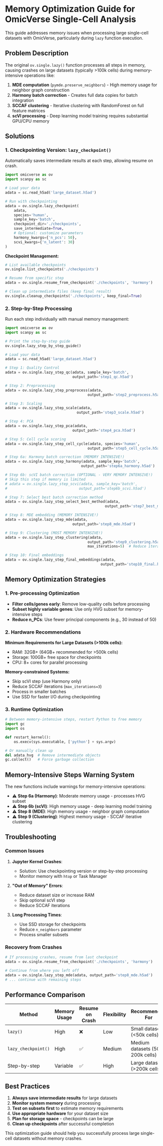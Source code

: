 # Memory Optimization Guide for OmicVerse Single-Cell Analysis

This guide addresses memory issues when processing large single-cell datasets with OmicVerse, particularly during `lazy` function execution.

## Problem Description

The original `ov.single.lazy()` function processes all steps in memory, causing crashes on large datasets (typically >100k cells) during memory-intensive operations like:

1. **MDE computation** (`pymde.preserve_neighbors`) - High memory usage for neighbor graph construction
2. **Harmony batch correction** - Creates full data copies for batch integration  
3. **SCCAF clustering** - Iterative clustering with RandomForest on full feature matrices
4. **scVI processing** - Deep learning model training requires substantial GPU/CPU memory

## Solutions

### 1. Checkpointing Version: `lazy_checkpoint()`

Automatically saves intermediate results at each step, allowing resume on crash.

```python
import omicverse as ov
import scanpy as sc

# Load your data
adata = sc.read_h5ad('large_dataset.h5ad')

# Run with checkpointing
adata = ov.single.lazy_checkpoint(
    adata,
    species='human',
    sample_key='batch',
    checkpoint_dir='./checkpoints',
    save_intermediate=True,
    # Optional: customize parameters
    harmony_kwargs={'n_pcs': 50},
    scvi_kwargs={'n_latent': 30}
)
```

**Checkpoint Management:**
```python
# List available checkpoints
ov.single.list_checkpoints('./checkpoints')

# Resume from specific step
adata = ov.single.resume_from_checkpoint('./checkpoints', 'harmony')

# Clean up intermediate files (keep final result)
ov.single.cleanup_checkpoints('./checkpoints', keep_final=True)
```

### 2. Step-by-Step Processing

Run each step individually with manual memory management:

```python
import omicverse as ov
import scanpy as sc

# Print the step-by-step guide
ov.single.lazy_step_by_step_guide()

# Load your data
adata = sc.read_h5ad('large_dataset.h5ad')

# Step 1: Quality Control
adata = ov.single.lazy_step_qc(adata, sample_key='batch', 
                               output_path='step1_qc.h5ad')

# Step 2: Preprocessing  
adata = ov.single.lazy_step_preprocess(adata, 
                                      output_path='step2_preprocess.h5ad')

# Step 3: Scaling
adata = ov.single.lazy_step_scale(adata, 
                                 output_path='step3_scale.h5ad')

# Step 4: PCA
adata = ov.single.lazy_step_pca(adata, 
                               output_path='step4_pca.h5ad')

# Step 5: Cell cycle scoring
adata = ov.single.lazy_step_cell_cycle(adata, species='human',
                                      output_path='step5_cell_cycle.h5ad')

# Step 6a: Harmony batch correction (MEMORY INTENSIVE!)
adata = ov.single.lazy_step_harmony(adata, sample_key='batch',
                                   output_path='step6a_harmony.h5ad')

# Step 6b: scVI batch correction (OPTIONAL - VERY MEMORY INTENSIVE!)
# Skip this step if memory is limited
# adata = ov.single.lazy_step_scvi(adata, sample_key='batch',
#                                 output_path='step6b_scvi.h5ad')

# Step 7: Select best batch correction method
adata = ov.single.lazy_step_select_best_method(adata,
                                              output_path='step7_best_method.h5ad')

# Step 8: MDE embedding (MEMORY INTENSIVE!)
adata = ov.single.lazy_step_mde(adata, 
                               output_path='step8_mde.h5ad')

# Step 9: Clustering (MOST MEMORY INTENSIVE!)
adata = ov.single.lazy_step_clustering(adata, 
                                      output_path='step9_clustering.h5ad',
                                      max_iterations=5)  # Reduce iterations if needed

# Step 10: Final embeddings
adata = ov.single.lazy_step_final_embeddings(adata,
                                            output_path='step10_final.h5ad')
```

## Memory Optimization Strategies

### 1. Pre-processing Optimization

- **Filter cells/genes early**: Remove low-quality cells before processing
- **Subset highly variable genes**: Use only HVG subset for memory-intensive steps
- **Reduce n_PCs**: Use fewer principal components (e.g., 30 instead of 50)

### 2. Hardware Recommendations

**Minimum Requirements for Large Datasets (>100k cells):**
- RAM: 32GB+ (64GB+ recommended for >500k cells)
- Storage: 100GB+ free space for checkpoints
- CPU: 8+ cores for parallel processing

**Memory-constrained Systems:**
- Skip scVI step (use Harmony only)
- Reduce SCCAF iterations (`max_iterations=3`)
- Process in smaller batches
- Use SSD for faster I/O during checkpointing

### 3. Runtime Optimization

```python
# Between memory-intensive steps, restart Python to free memory
import gc
import os

def restart_kernel():
    os.execv(sys.executable, ['python'] + sys.argv)

# Or manually clean up
del adata_hvg  # Remove intermediate objects
gc.collect()   # Force garbage collection
```

## Memory-Intensive Steps Warning System

The new functions include warnings for memory-intensive operations:

- ⚠️ **Step 6a (Harmony)**: Moderate memory usage - processes HVG subset
- ⚠️ **Step 6b (scVI)**: High memory usage - deep learning model training  
- ⚠️ **Step 8 (MDE)**: High memory usage - neighbor graph computation
- ⚠️ **Step 9 (Clustering)**: Highest memory usage - SCCAF iterative clustering

## Troubleshooting

### Common Issues

1. **Jupyter Kernel Crashes**: 
   - Solution: Use checkpointing version or step-by-step processing
   - Monitor memory with `htop` or Task Manager

2. **"Out of Memory" Errors**:
   - Reduce dataset size or increase RAM
   - Skip optional scVI step
   - Reduce SCCAF iterations

3. **Long Processing Times**:
   - Use SSD storage for checkpoints
   - Reduce `n_neighbors` parameter
   - Process smaller subsets

### Recovery from Crashes

```python
# If processing crashes, resume from last checkpoint
adata = ov.single.resume_from_checkpoint('./checkpoints', 'harmony')

# Continue from where you left off
adata = ov.single.lazy_step_mde(adata, output_path='step8_mde.h5ad')
# ... continue with remaining steps
```

## Performance Comparison

| Method | Memory Usage | Resume on Crash | Flexibility | Recommended For |
|--------|-------------|-----------------|-------------|----------------|
| `lazy()` | High | ❌ | Low | Small datasets (<50k cells) |
| `lazy_checkpoint()` | High | ✅ | Medium | Medium datasets (50k-200k cells) |
| Step-by-step | Variable | ✅ | High | Large datasets (>200k cells) |

## Best Practices

1. **Always save intermediate results** for large datasets
2. **Monitor system memory** during processing
3. **Test on subsets first** to estimate memory requirements
4. **Use appropriate hardware** for your dataset size
5. **Plan for storage space** - checkpoints can be large
6. **Clean up checkpoints** after successful completion

This optimization guide should help you successfully process large single-cell datasets without memory crashes.